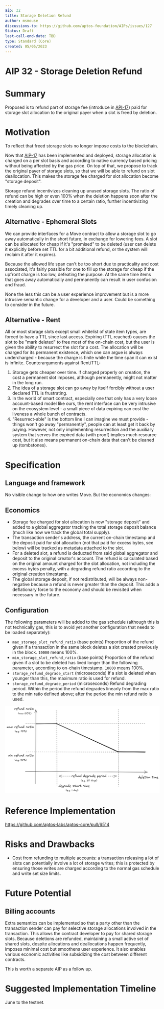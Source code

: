 ```yaml
---
aip: 32
title: Storage Deletion Refund
author: msmouse
discussions-to: https://github.com/aptos-foundation/AIPs/issues/127
Status: Draft
last-call-end-date: TBD
type: Standard (Core)
created: 05/05/2023
---
```


# AIP 32 - Storage Deletion Refund

# Summary

Proposed is to refund part of storage fee (introduce in [API-17](https://github.com/aptos-foundation/AIPs/blob/main/aips/aip-17.md)) paid for storage slot allocation to the original payer when a slot is freed by deletion.

# Motivation

To reflect that freed storage slots no longer impose costs to the blockchain.

Now that [AIP-17](https://github.com/aptos-foundation/AIPs/blob/main/aips/aip-17.md) has been implemented and deployed, storage allocation is charged on a per slot basis and according to native currency based pricing without being affected by the gas price. On top of that, we propose to track the original payer of storage slots, so that we will be able to refund on slot deallocation. This makes the storage fee charged for slot allocation become "storage deposit".

Storage refund incentivizes cleaning up unused storage slots. The ratio of refund can be high or even 100% when the deletion happens soon after the creation and degrades over time to a certain ratio, further incentivizing timely cleaning up.

## Alternative - Ephemeral Slots

We can provide interfaces for a Move contract to allow a storage slot to go away automatically in the short future, in exchange for lowering fees. A slot can be allocated for cheap if it's "promised" to be deleted (user can delete it explicitly before set TTL for a bit additional refund, or the system will reclaim it after it expires).

Because the allowed life span can't be too short due to practicality and cost associated, it's fairly possible for one to fill up the storage for cheap if the upfront charge is too low, defeating the purpose. At the same time items that goes away automatically and permanently can result in user confusion and fraud.

None the less this can be a user experience improvement but is a more intrusive semantic change for a developer and a user. Could be something to consider in the future.

## Alternative - Rent

All or most storage slots except small whitelist of state item types, are forced to have a TTL since last access. Expiring (TTL reached) causes the slot to be "mark deleted" to free most of the on-chain cost, but the user is given the ability to resurrect the slot for a cost. The allocation will be charged for its permanent existence, which one can argue is always undercharged - because the charge is finite while the time span it can exist is infinite. Counterarguments against Rent/TTL:

1. Storage gets cheaper over time. If charged properly on creation, the cost a permanent slot imposes, although permanently, might not matter in the long run.
2. The idea of a storage slot can go away by itself forcibly without a user declared TTL is frustrating.
3. In the world of smart contract, especially one that only has a very loose account-based model like ours, the rent interface can be very intrusive on the ecosystem level - a small piece of data expiring can cost the liveness a whole bunch of contracts.
4. "Resurrect-able" is the bottom line I can imagine we must provide - things won't go away "permanently", people can at least get it back by paying. However, not only implementing resurrection and the auxiliary system that serves the expired data (with proof) implies much resource cost, but it also means permanent on-chain data that can't be cleaned up (tombstones).

# Specification

## Language and framework

No visible change to how one writes Move. But the economics changes:

## Economics

- Storage fee charged for slot allocation is now "storage deposit" and added to a global aggregator tracking the total storage deposit balance (much like how we track the global total supply).
- The transaction sender's address, the current on-chain timestamp and the deposit paid for slot allocation (not that paid for excess bytes, see below) will be tracked as metadata attached to the slot.
- For a deleted slot, a refund is deducted from said global aggregator and deposit to the original creator's account. The refund is calculated based on the original amount charged for the slot allocation, not including the excess bytes penalty, with a degrading refund ratio according to the original creation timestamp.
- The global storage deposit, if not redistributed, will be always non-negative because a refund is never greater than the deposit. This adds a deflationary force to the economy and should be revisited when necessary in the future.

## Configuration

The following parameters will be added to the gas schedule (although this is not technically gas, this is to avoid yet another configuration that needs to be loaded separately):

- `max_storage_slot_refund_ratio` (base points) Proportion of the refund given if a transaction in the same block deletes a slot created previously in the block. `10000` means 100%.
- `min_storage_slot_refund_ratio` (base points) Proportion of the refund given if a slot to be deleted has lived longer than the following parameter, according to on-chain timestamp. `10000` means 100%.
- `storage_refund_degrade_start` (microseconds) If a slot is deleted when younger than this, the maximum ratio is used for refund.
- `storage_refund_degrade_period` (microseconds) Refund degrading period. Within the period the refund degrades linearly from the max ratio to the min ratio defined above;  after the period the min refund ratio is used.

![deletion_refund_ratio](../diagrams/deletion_refund_ratio.jpeg)

# Reference Implementation

https://github.com/aptos-labs/aptos-core/pull/6514

# Risks and Drawbacks

- Cost from refunding to multiple accounts: a transaction releasing a lot of slots can potentially involve a lot of storage writes; this is protected by ensuring those writes are charged according to the normal gas schedule and write set size limits.

# Future Potential

## Billing accounts

Extra semantics can be implemented so that a party other than the transaction sender can pay for selective storage allocations involved in the transaction. This allows the contract developer to pay for shared storage slots. Because deletions are refunded, maintaining a small active set of shared slots, despite allocations and deallocations happen frequently, imposes minimal cost but smoothens user experience. It also enables various economic activities like subsidizing the cost between different contracts.

This is worth a separate AIP as a follow up.

# Suggested Implementation Timeline

June to the testnet.
